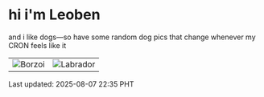 # hi i'm Leoben

and i like dogs—so have some random dog pics that change whenever my CRON feels like it

|  |  |
|--------|----------|
| ![Borzoi](https://random-dog-vercel.vercel.app/api/random-borzoi?v=1754577352) | ![Labrador](https://random-dog-vercel.vercel.app/api/random-labrador?v=1754577352) |

Last updated: 2025-08-07 22:35 PHT
